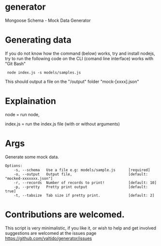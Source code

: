 generator
=========

Mongoose Schema - Mock Data Generator


# Generating data
	
If you do not know how the command (below) works, try and install nodejs,
try to run the following code on the CLI (comand line interface) works with "Git Bash"

	 node index.js -s models/samples.js

This should output a file on the "/output" folder "mock-[xxxx].json"

#  Explaination

node = run node, 

index.js = run the index.js file (with or without arguments)

# Args

Generate some mock data.

	Options:
		-s, --schema   Use a file e.g: models/sample.js      [required]
		-o, --output   Output file,                          [default: "mocked-xxxxxxx.json"]
		-r, --records  Number of records to print!           [default: 10]
		-p, --pretty   Pretty print output                   [default: true]
		-t, --tabsize  Tab size if pretty print.             [default: 2]

# Contributions are welcomed.

This script is very minimalistic, if you like it, or wish to help and get involved suggestions are 
welcomed at the issues page https://github.com/valtido/generator/issues
